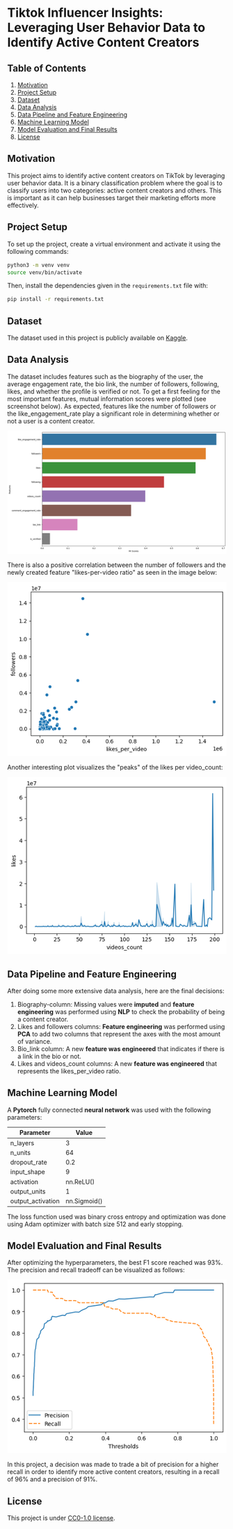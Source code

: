 # Tiktok Influencer Insights: Leveraging User Behavior Data to Identify Active Content Creators

## Table of Contents
1. [Motivation](#motivation)
2. [Project Setup](#project-setup)
3. [Dataset](#dataset)
4. [Data Analysis](#data-analysis)
5. [Data Pipeline and Feature Engineering](#data-pipeline-and-feature-engineering)
6. [Machine Learning Model](#machine-learning-model)
7. [Model Evaluation and Final Results](#model-evaluation-and-final-results)
8. [License](#license)

## Motivation
This project aims to identify active content creators on TikTok by leveraging user behavior data. It is a binary classification problem where the goal is to classify users into two categories: active content creators and others. This is important as it can help businesses target their marketing efforts more effectively.

## Project Setup
To set up the project, create a virtual environment and activate it using the following commands:

```bash
python3 -m venv venv
source venv/bin/activate
```

Then, install the dependencies given in the `requirements.txt` file with:

```bash
pip install -r requirements.txt
```

## Dataset
The dataset used in this project is publicly available on [Kaggle](https://www.kaggle.com/datasets/manishkumar7432698/tiktok-profiles-data).

## Data Analysis
The dataset includes features such as the biography of the user, the average engagement rate, the bio link, the number of followers, following, likes, and whether the profile is verified or not. To get a first feeling for the most important features, mutual information scores were plotted (see screenshot below). As expected, features like the number of followers or the like_engagement_rate play a significant role in determining whether or not a user is a content creator.

![Mutual Information Scores Plot](./figures/mi-scores.png)

There is also a positive correlation between the number of followers and the newly created feature "likes-per-video ratio" as seen in the image below:

![Likes per Video Ratio vs Followers](./figures/followers-per-ratio.png)

Another interesting plot visualizes the "peaks" of the likes per video_count:

![Likes per Video Count Peaks](./figures/likes-per-videocount.png)

## Data Pipeline and Feature Engineering
After doing some more extensive data analysis, here are the final decisions:
1. Biography-column: Missing values were **imputed** and **feature engineering** was performed using **NLP** to check the probability of being a content creator.
2. Likes and followers columns: **Feature engineering** was performed using **PCA** to add two columns that represent the axes with the most amount of variance.
3. Bio_link column: A new **feature was engineered** that indicates if there is a link in the bio or not.
4. Likes and videos_count columns: A new **feature was engineered** that represents the likes_per_video ratio.

## Machine Learning Model
A **Pytorch** fully connected **neural network** was used with the following parameters:

| Parameter         | Value       |
|-------------------|-------------|
| n_layers          | 3           |
| n_units           | 64          |
| dropout_rate      | 0.2         |
| input_shape       | 9           |
| activation        | nn.ReLU()   |
| output_units      | 1           |
| output_activation | nn.Sigmoid()|

The loss function used was binary cross entropy and optimization was done using Adam optimizer with batch size 512 and early stopping.

## Model Evaluation and Final Results
After optimizing the hyperparameters, the best F1 score reached was 93%. The precision and recall tradeoff can be visualized as follows:

![Precision Recall Tradeoff](./figures/precision-recall-tradeoff.png)

In this project, a decision was made to trade a bit of precision for a higher recall in order to identify more active content creators, resulting in a recall of 96% and a precision of 91%.

## License
This project is under [CC0-1.0 license](https://creativecommons.org/publicdomain/zero/1.0/).
